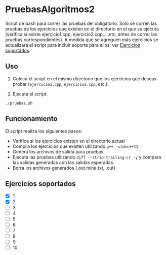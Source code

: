 # PruebasAlgoritmos2  
Script de bash para correr las pruebas del obligatorio. 
Solo se corren las pruebas de los ejercicios que existen en el directorio en el que se ejecuta (verifica si existe ejercicio1.cpp, ejercicio2.cpp,...,etc, antes de correr las pruebas correspondientes).
A medida que se agreguen más ejercicios se actualizará el script para incluir soporte para ellos: ver [Ejercicios soportados](#ejercicios-soportados).

## Uso

1. Coloca el script en el mismo directorio que los ejercicios que deseas probar (`ejercicio1.cpp`, `ejercicio2.cpp`, etc.).

2. Ejecuta el script:

```./pruebas.sh```

## Funcionamiento

El script realiza los siguientes pasos:

- Verifica si los ejercicios existen en el directorio actual
- Compila los ejercicios que existen utilizando `g++ -std=c++11`
- Genera los archivos de salida para pruebas.
- Ejecuta las pruebas utilizando `diff --strip-trailing-cr -y` y compara las salidas generadas con las salidas esperadas.
- Borra los archivos generados (.out.mine.txt, .out)

## Ejercicios soportados
- [x] 1
- [x] 2
- [ ] 3
- [ ] 4
- [ ] 5
- [ ] 6
- [ ] 7
- [ ] 8
- [ ] 9
- [ ] 10
